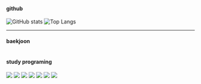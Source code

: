 #### github

![GitHub stats](https://github-readme-stats.vercel.app/api?username=YIJUNHYOUENG&show_icons=true&theme=rose_pine)
![Top Langs](https://github-readme-stats.vercel.app/api/top-langs/?username=YIJUNHYOUENG&layout=compact&langs_count=105&theme=rose_pine)

-----------

#### baekjoon

![[](http://mazassumnida.wtf/api/v2/generate_badge?boj=ljh040325)](https://solved.ac/ljh040325)

#### study programing
![](https://img.shields.io/badge/Java-007396?style=for-the-badge&logo=OpenJDK&logoColor=white)
![](https://img.shields.io/badge/Python-3776AB?style=for-the-badge&logo=Python&logoColor=white)
![](https://img.shields.io/badge/C%23-239120?style=for-the-badge&logo=Csharp&logoColor=white)
![](https://img.shields.io/badge/C-A8B9CC?style=for-the-badge&logo=C&logoColor=white)
![](https://img.shields.io/badge/-C++-00599C?style=for-the-badge&logo=C%2B%2B&logoColor=white)
![](https://img.shields.io/badge/-Node.js-339933?style=for-the-badge&logo=Node.js&logoColor=white)
![](https://img.shields.io/badge/-React-61DAFB?style=for-the-badge&logo=React&logoColor=white)


